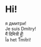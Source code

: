 <!---
githubber-pixel/githubber-pixel is a ✨ special ✨ repository because its `README.md` (this file) appears on your GitHub profile.
You can click the Preview link to take a look at your changes.
--->
# Hi!
я дмитри!  
Je suis Dmitry!  
मैं दिमित्री हूँ!  
I&#x0306;a het T&#x0302;mit&#x0300;ri!  
